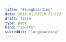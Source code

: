 ```yaml
---
title: "#longboarding"
date: 2019-01-03T10:32:17Z
draft: false
type: page
kind: "sports"
subreddit: "longboarding"
---
```

